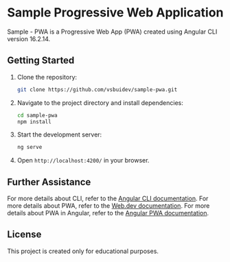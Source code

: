 # Sample Progressive Web Application

Sample - PWA is a Progressive Web App (PWA) created using Angular CLI version 16.2.14.

## Getting Started

1. Clone the repository:
   ```bash
   git clone https://github.com/vsbuidev/sample-pwa.git
   ```
2. Navigate to the project directory and install dependencies:
   ```bash
   cd sample-pwa
   npm install
   ```
3. Start the development server:
   ```bash
   ng serve
   ```
4. Open `http://localhost:4200/` in your browser.

## Further Assistance

For more details about CLI, refer to the [Angular CLI documentation](https://angular.io/cli).
For more details about PWA, refer to the [Web.dev documentation](https://web.dev/learn/pwa).
For more details about PWA in Angular, refer to the [Angular PWA documentation](https://v16.angular.io/api/service-worker).

## License

This project is created only for educational purposes.
